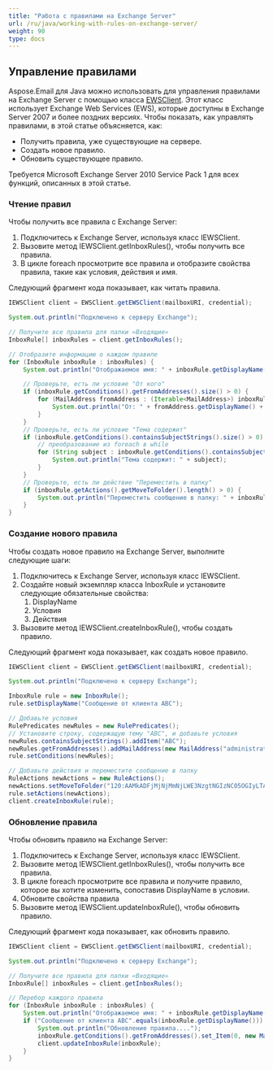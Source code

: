 ```yaml
---
title: "Работа с правилами на Exchange Server"
url: /ru/java/working-with-rules-on-exchange-server/
weight: 90
type: docs
---
```


## **Управление правилами**
Aspose.Email для Java можно использовать для управления правилами на Exchange Server с помощью класса [EWSClient](https://apireference.aspose.com/email/java/com.aspose.email/ewsclient). Этот класс использует Exchange Web Services (EWS), которые доступны в Exchange Server 2007 и более поздних версиях. Чтобы показать, как управлять правилами, в этой статье объясняется, как:

- Получить правила, уже существующие на сервере.
- Создать новое правило.
- Обновить существующее правило.

Требуется Microsoft Exchange Server 2010 Service Pack 1 для всех функций, описанных в этой статье.
### **Чтение правил**
Чтобы получить все правила с Exchange Server:

1. Подключитесь к Exchange Server, используя класс IEWSClient.
1. Вызовите метод IEWSClient.getInboxRules(), чтобы получить все правила.
1. В цикле foreach просмотрите все правила и отобразите свойства правила, такие как условия, действия и имя.

Следующий фрагмент кода показывает, как читать правила.

~~~Java
IEWSClient client = EWSClient.getEWSClient(mailboxURI, credential);

System.out.println("Подключено к серверу Exchange");

// Получите все правила для папки «Входящие»
InboxRule[] inboxRules = client.getInboxRules();

// Отобразите информацию о каждом правиле
for (InboxRule inboxRule : inboxRules) {
    System.out.println("Отображаемое имя: " + inboxRule.getDisplayName());

    // Проверьте, есть ли условие "От кого"
    if (inboxRule.getConditions().getFromAddresses().size() > 0) {
        for (MailAddress fromAddress : (Iterable<MailAddress>) inboxRule.getConditions().getFromAddresses()) {
            System.out.println("От: " + fromAddress.getDisplayName() + " - " + fromAddress.getAddress());
        }
    }
    // Проверьте, есть ли условие "Тема содержит"
    if (inboxRule.getConditions().containsSubjectStrings().size() > 0) {
        // преобразование из foreach в while
        for (String subject : inboxRule.getConditions().containsSubjectStrings()) {
            System.out.println("Тема содержит: " + subject);
        }
    }
    // Проверьте, есть ли действие "Переместить в папку"
    if (inboxRule.getActions().getMoveToFolder().length() > 0) {
        System.out.println("Переместить сообщение в папку: " + inboxRule.getActions().getMoveToFolder());
    }
}
~~~
### **Создание нового правила**
Чтобы создать новое правило на Exchange Server, выполните следующие шаги:

1. Подключитесь к Exchange Server, используя класс IEWSClient.
1. Создайте новый экземпляр класса InboxRule и установите следующие обязательные свойства:
   1. DisplayName
   1. Условия
   1. Действия
1. Вызовите метод IEWSClient.createInboxRule(), чтобы создать правило.

Следующий фрагмент кода показывает, как создать новое правило.

~~~Java
IEWSClient client = EWSClient.getEWSClient(mailboxURI, credential);

System.out.println("Подключено к серверу Exchange");

InboxRule rule = new InboxRule();
rule.setDisplayName("Сообщение от клиента ABC");

// Добавьте условия
RulePredicates newRules = new RulePredicates();
// Установите строку, содержащую тему "ABC", и добавьте условия
newRules.containsSubjectStrings().addItem("ABC");
newRules.getFromAddresses().addMailAddress(new MailAddress("administrator@ex2010.local", true));
rule.setConditions(newRules);

// Добавьте действия и переместите сообщение в папку
RuleActions newActions = new RuleActions();
newActions.setMoveToFolder("120:AAMkADFjMjNjMmNjLWE3NzgtNGIzNC05OGIyLTAwNTgzNjRhN2EzNgAuAAAAAABbwP+Tkhs0TKx1GMf0D/cPAQD2lptUqri0QqRtJVHwOKJDAAACL5KNAAA=AQAAAA==");
rule.setActions(newActions);
client.createInboxRule(rule);
~~~
### **Обновление правила**
Чтобы обновить правило на Exchange Server:

1. Подключитесь к Exchange Server, используя класс IEWSClient.
1. Вызовите метод IEWSClient.getInboxRules(), чтобы получить все правила.
1. В цикле foreach просмотрите все правила и получите правило, которое вы хотите изменить, сопоставив DisplayName в условии.
1. Обновите свойства правила
1. Вызовите метод IEWSClient.updateInboxRule(), чтобы обновить правило.

Следующий фрагмент кода показывает, как обновить правило.

~~~Java
IEWSClient client = EWSClient.getEWSClient(mailboxURI, credential);

System.out.println("Подключено к серверу Exchange");

// Получите все правила для папки «Входящие»
InboxRule[] inboxRules = client.getInboxRules();

// Перебор каждого правила
for (InboxRule inboxRule : inboxRules) {
    System.out.println("Отображаемое имя: " + inboxRule.getDisplayName());
    if ("Сообщение от клиента ABC".equals(inboxRule.getDisplayName())) {
        System.out.println("Обновление правила....");
        inboxRule.getConditions().getFromAddresses().set_Item(0, new MailAddress("administrator@ex2010.local", true));
        client.updateInboxRule(inboxRule);
    }
}
~~~